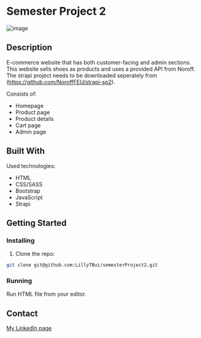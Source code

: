 # Semester Project 2

![image](https://user-images.githubusercontent.com/52622303/164316813-4b12d99f-aeb7-4069-85cf-e72b3a50ac99.png)

## Description

E-commerce website that has both customer-facing and admin sections. This website sells shoes as products and uses a provided API from Noroff. The strapi project needs to be downloaded seperately from (https://github.com/NoroffFEU/strapi-sp2).

Consists of:

- Homepage
- Product page
- Product details
- Cart page
- Admin page

## Built With

Used technologies:

- HTML
- CSS/SASS
- Bootstrap
- JavaScript
- Strapi 

## Getting Started

### Installing

1. Clone the repo:

```bash
git clone git@github.com:LillyTBui/semesterProject2.git
```

### Running

Run HTML file from your editor.

## Contact

[My LinkedIn page](https://www.linkedin.com/in/lilly-thi-bui-479920233/)

